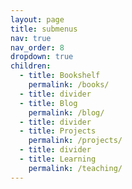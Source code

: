 ```yaml
---
layout: page
title: submenus
nav: true
nav_order: 8
dropdown: true
children:
  - title: Bookshelf
    permalink: /books/
  - title: divider
  - title: Blog
    permalink: /blog/
  - title: divider
  - title: Projects
    permalink: /projects/
  - title: divider
  - title: Learning
    permalink: /teaching/
---
```


